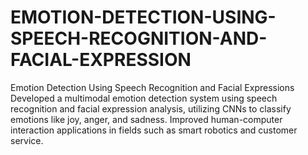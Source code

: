 # EMOTION-DETECTION-USING-SPEECH-RECOGNITION-AND-FACIAL-EXPRESSION
 Emotion Detection Using Speech Recognition and Facial Expressions Developed a multimodal emotion detection system  using speech recognition and facial expression analysis, utilizing CNNs to classify emotions like joy, anger, and sadness.  Improved human-computer interaction applications in fields such as smart robotics and customer service.
